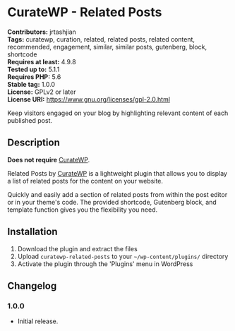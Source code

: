 # CurateWP - Related Posts
**Contributors:** jrtashjian\
**Tags:** curatewp, curation, related, related posts, related content, recommended, engagement, similar, similar posts, gutenberg, block, shortcode\
**Requires at least:** 4.9.8\
**Tested up to:** 5.1.1\
**Requires PHP:** 5.6\
**Stable tag:** 1.0.0\
**License:** GPLv2 or later\
**License URI:** https://www.gnu.org/licenses/gpl-2.0.html

Keep visitors engaged on your blog by highlighting relevant content of each published post.

## Description
**Does not require** [CurateWP](https://curatewp.com).

Related Posts by [CurateWP](https://curatewp.com) is a lightweight plugin that allows you to display a list of related posts for the content on your website.

Quickly and easily add a section of related posts from within the post editor or in your theme's code. The provided shortcode, Gutenberg block, and template function gives you the flexibility you need.

## Installation

1. Download the plugin and extract the files
2. Upload `curatewp-related-posts` to your `~/wp-content/plugins/` directory
3. Activate the plugin through the 'Plugins' menu in WordPress


## Changelog

### 1.0.0
* Initial release.